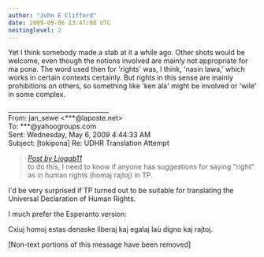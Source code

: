 ```yaml
---
author: "John E Clifford"
date: 2009-05-06 13:47:08 UTC
nestinglevel: 2
---
```

Yet I think somebody made a stab at it a while ago. Other shots would be welcome, even though the notions involved are mainly not appropriate for ma pona. The word used then for 'rights' was, I think, 'nasin lawa,' which works in certain contexts certainly. But rights in this sense are mainly prohibitions on others, so something like 'ken ala' might be involved or 'wile' in some complex.  
  
  
  
  
\_\_\_\_\_\_\_\_\_\_\_\_\_\_\_\_\_\_\_\_\_\_\_\_\_\_\_\_\_\_\_\_  
From: jan\_sewe <\*\*\*@laposte.net>  
To: \*\*\*@yahoogroups.com  
Sent: Wednesday, May 6, 2009 4:44:33 AM  
Subject: \[tokipona\] Re: UDHR Translation Attempt  

> [_Post by Liogab11_](/Sdw6HyWc/udhr-translation-attempt#post1)  
> to do this, I need to know if anyone has suggestions for saying "right" as in human rights (homaj rajtoj) in TP.  
> 

I'd be very surprised if TP turned out to be suitable for translating the Universal Declaration of Human Rights.  
  
I much prefer the Esperanto version:  
  
Cxiuj homoj estas denaske liberaj kaj egalaj laù digno kaj rajtoj.  
  
  
  
  
  
  
  
\[Non-text portions of this message have been removed\]